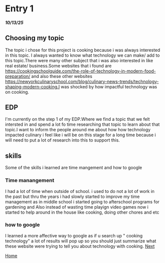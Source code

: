 # Entry 1
##### 10/13/25
##  Choosing my topic

The topic i chose for this project is cooking because i was always interested in this topic. I always wanted to know what technology we can make/ add to this topic.There were many other subject that i was also interested in like real estate/ business.Some websites that i found are https://cookingschoolguide.com/the-role-of-technology-in-modern-food-preparation/ and also these other websites https://newyorkculinaryschool.com/blog/culinary-news-trends/technology-shaping-modern-cooking.I was shocked by how impactful technology was on cooking.

## EDP
I'm currently on the step 1 of my EDP.Where we find a topic that we felt intersted in and spend a lot fo time researching that topic to learn about that topic.I want to inform the people around me about how how technology impacted culinary i feel like i will be on this stage for a long time because i will need to put a lot of research into this to support this.


## skills
Some of the skills i learned are time mangement and how to google 

### Time manangement 

I had a lot of time when outside of school. i used to do not a lot of work in the past but thru the years i had slowly started to improve my time management as in middle school i started going to afterschool programs for gardening and Also instead of wasting time playign video games now i started to help around in the house like cooking, doing other chores and etc


### how to google
I learned a more affective way to google as if u search up " cooking technology" a lot of results will pop up so you should just summarize what these website were trying to tell you about technology with cooking.
[Next](entry02.md)

[Home](../README.md)
